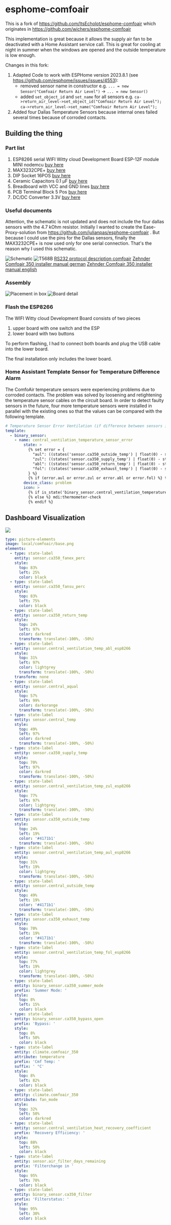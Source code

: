 # esphome-comfoair
This is a fork of https://github.com/ItsEcholot/esphome-comfoair which originates in https://github.com/wichers/esphome-comfoair

This implementation is great because it allows the supply air fan to be deactivated with a Home Assistant service call. This is great for cooling at night in summer when the windows are opened and the outside temperature is low enough.

Changes in this fork:
1. Adapted Code to work with ESPHome version 2023.8.1 (see https://github.com/esphome/issues/issues/4553):
   - removed sensor name in constructor e.g. `... = new Sensor("Comfoair Return Air Level")` -> `... = new Sensor()`
   - added `set_object_id` and `set_name` for all sensors e.g.
     `ca->return_air_level->set_object_id("Comfoair Return Air Level");`
		 `ca->return_air_level->set_name("Comfoair Return Air Level");`
1. Added four Dallas Temperature Sensors because internal ones failed several times because of corroded contacts. 
		 
## Building the thing

### Part list

1. ESP8266 serial WIFI Witty cloud Development Board ESP-12F module MINI nodemcu [buy here](https://www.aliexpress.com/item/32832264128.html)
1. MAX3232CPE+ [buy here](https://ch.farnell.com/analog-devices/max3232cpe/transceiver-3232-dip16/dp/2519372?CMP=i-ddd7-00001003)
1. DIP Socket 16POS [buy here](https://www.digikey.ch/de/products/detail/cnc-tech/243-16-1-03/3441570)
1. Ceramic Capacitors 0.1 µF [buy here](https://www.digikey.ch/de/products/detail/vishay-beyschlag-draloric-bc-components/K104K15X7RF5TL2/286538)
1. Breadboard with VCC and GND lines [buy here](https://www.digikey.ch/de/products/detail/dfrobot/FIT0203/6588423)
1. PCB Terminal Block 5 Pos [buy here](https://www.digikey.ch/de/products/detail/dfrobot/FIT0203/6588423)
1. DC/DC Converter 3.3V [buy here](https://www.digikey.ch/de/products/detail/murata-power-solutions-inc/OKI-78SR-3-3-1-5-W36-C/2259780)

### Useful documents
Attention, the schematic is not updated and does not include the four dallas sensors with the 4.7 kOhm resistor. Initially I wanted to create the Ease-Proxy-solution from https://github.com/julianpas/esphome-comfoair . But because I could use the pins for the Dallas sensors, finally the MAX3232CPE+ is now used only for one serial connection. That's the reason why I used this schematic.

![Schematic](doc/schematic.png)
![T568B](doc/T568B.png)
[RS232 protocol description comfoair](doc/protocol_description_ComfoAir_german.pdf)
[Zehnder Comfoair 350 installer manual german](doc/comfoair350_installer_manual_de.pdf)
[Zehnder Comfoair 350 installer manual english](doc/comfoair350_installer_manual_en.pdf)

### Assembly

![Placement in box](doc/assembly1.jpg)
![Board detail](doc/assembly2.jpg)

### Flash the ESP8266
The WIFI Witty cloud Development Board consists of two pieces
1. upper board with one switch and the ESP
1. lower board with two buttons

To perform flashing, I had to connect both boards and plug the USB cable into the lower board.

The final installation only includes the lower board.

### Home Assistant Template Sensor for Temperature Difference Alarm
The ComfoAir temperature sensors were experiencing problems due to corroded contacts. The problem was solved by loosening and retightening the temperature sensor cables on the circuit board. In order to detect faulty sensors in the future, four more temperature sensors were installed in parallel with the existing ones so that the values can be compared with the following template. 

```yaml
# Temperature Sensor Error Ventilation (if difference between sensors is detected)
template:
  - binary_sensor:
    - name: central_ventilation_temperature_sensor_error
        state: >
          {% set error = {
            "aul": ((states('sensor.ca350_outside_temp') | float(0) - states('sensor.central_ventilation_temp_aul_esp8266') | float(0)) | abs > 1),
            "zul": ((states('sensor.ca350_supply_temp') | float(0) - states('sensor.central_ventilation_temp_zul_esp8266') | float(0)) | abs > 1),
            "abl": ((states('sensor.ca350_return_temp') | float(0) - states('sensor.central_ventilation_temp_abl_esp8266') | float(0)) | abs > 1),
            "fol": ((states('sensor.ca350_exhaust_temp') | float(0) - states('sensor.central_ventilation_temp_fol_esp8266') | float(0)) | abs > 1)
          } %}
          {% if (error.aul or error.zul or error.abl or error.fol) %} true {% else %} false {% endif %}
        device_class: problem
        icon: >
          {% if is_state('binary_sensor.central_ventilation_temperature_sensor_error','on') %} mdi:thermometer-alert
          {% else %} mdi:thermometer-check
          {% endif %}
```

## Dashboard Visualization

![](doc/dashboard_visu.png)

```yaml
type: picture-elements
image: local/comfoair/base.png
elements:
  - type: state-label
    entity: sensor.ca350_fanex_perc
    style:
      top: 83%
      left: 25%
      color: black
  - type: state-label
    entity: sensor.ca350_fansu_perc
    style:
      top: 83%
      left: 75%
      color: black
  - type: state-label
    entity: sensor.ca350_return_temp
    style:
      top: 24%
      left: 97%
      color: darkred
      transform: translate(-100%, -50%)
  - type: state-label
    entity: sensor.central_ventilation_temp_abl_esp8266
    style:
      top: 31%
      left: 97%
      color: lightgrey
      transform: translate(-100%, -50%)
    transform: none
  - type: state-label
    entity: sensor.central_aqual
    style:
      top: 57%
      left: 99%
      color: darkorange
      transform: translate(-100%, -50%)
  - type: state-label
    entity: sensor.central_temp
    style:
      top: 49%
      left: 97%
      color: darkred
      transform: translate(-100%, -50%)
  - type: state-label
    entity: sensor.ca350_supply_temp
    style:
      top: 70%
      left: 97%
      color: darkred
      transform: translate(-100%, -50%)
  - type: state-label
    entity: sensor.central_ventilation_temp_zul_esp8266
    style:
      top: 77%
      left: 97%
      color: lightgrey
      transform: translate(-100%, -50%)
  - type: state-label
    entity: sensor.ca350_outside_temp
    style:
      top: 24%
      left: 19%
      color: '#4171b1'
      transform: translate(-100%, -50%)
  - type: state-label
    entity: sensor.central_ventilation_temp_aul_esp8266
    style:
      top: 31%
      left: 19%
      color: lightgrey
      transform: translate(-100%, -50%)
  - type: state-label
    entity: sensor.central_outside_temp
    style:
      top: 49%
      left: 19%
      color: '#4171b1'
      transform: translate(-100%, -50%)
  - type: state-label
    entity: sensor.ca350_exhaust_temp
    style:
      top: 70%
      left: 19%
      color: '#4171b1'
      transform: translate(-100%, -50%)
  - type: state-label
    entity: sensor.central_ventilation_temp_fol_esp8266
    style:
      top: 77%
      left: 19%
      color: lightgrey
      transform: translate(-100%, -50%)
  - type: state-label
    entity: binary_sensor.ca350_summer_mode
    prefix: 'Summer Mode: '
    style:
      top: 8%
      left: 15%
      color: black
  - type: state-label
    entity: binary_sensor.ca350_bypass_open
    prefix: 'Bypass: '
    style:
      top: 8%
      left: 50%
      color: black
  - type: state-label
    entity: climate.comfoair_350
    attribute: temperature
    prefix: 'Cmf Temp: '
    suffix: ' °C'
    style:
      top: 8%
      left: 82%
      color: black
  - type: state-label
    entity: climate.comfoair_350
    attribute: fan_mode
    style:
      top: 32%
      left: 50%
      color: darkred
  - type: state-label
    entity: sensor.central_ventilation_heat_recovery_coefficient
    prefix: 'Recovery Efficiency: '
    style:
      top: 88%
      left: 50%
      color: black
  - type: state-label
    entity: sensor.air_filter_days_remaining
    prefix: 'Filterchange in '
    style:
      top: 95%
      left: 70%
      color: black
  - type: state-label
    entity: binary_sensor.ca350_filter
    prefix: 'Filterstatus: '
    style:
      top: 95%
      left: 30%
      color: black

```

